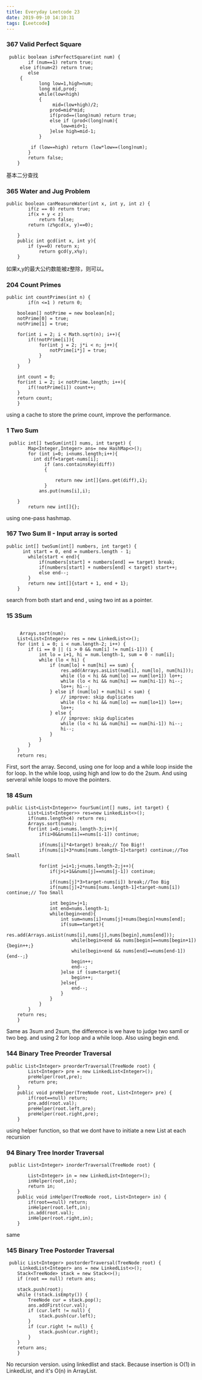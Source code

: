 ```yaml
---
title: Everyday Leetcode 23
date: 2019-09-10 14:10:31
tags: [Leetcode]
---
```

### 367	Valid Perfect Square	
```
 public boolean isPerfectSquare(int num) {
        if (num==1) return true;
     else if(num<2) return true;
        else 
     {
            long low=1,high=num;
            long mid,prod;
            while(low<high)
            {
                 mid=(low+high)/2;
                prod=mid*mid;
                if(prod==(long)num) return true;
                else if (prod<(long)num){
                    low=mid+1;
                }else high=mid-1;
            }
            
         if (low==high) return (low*low==(long)num);
        }
        return false;
    }
```
<!-- more -->
基本二分查找
### 365	Water and Jug Problem	
```
public boolean canMeasureWater(int x, int y, int z) {
        if(z == 0) return true;
        if(x + y < z)
            return false;
        return (z%gcd(x, y)==0);
        
    }
    public int gcd(int x, int y){
        if (y==0) return x;
            return gcd(y,x%y);
    }
```
如果x,y的最大公约数能被z整除，则可以。
### 204	Count Primes
```
public int countPrimes(int n) {
        if(n <=1 ) return 0;
    
    boolean[] notPrime = new boolean[n];        
    notPrime[0] = true; 
    notPrime[1] = true; 

    for(int i = 2; i < Math.sqrt(n); i++){
        if(!notPrime[i]){
            for(int j = 2; j*i < n; j++){
                notPrime[i*j] = true; 
            }
        }
    }
    
    int count = 0; 
    for(int i = 2; i< notPrime.length; i++){
        if(!notPrime[i]) count++;
    }
    return count; 
    }
```
using a cache to store the prime count, improve the performance.
### 1	Two Sum	
```
 public int[] twoSum(int[] nums, int target) {
        Map<Integer,Integer> ans= new HashMap<>();
        for (int i=0; i<nums.length;i++){
          int diff=target-nums[i];
              if (ans.containsKey(diff))
              {
                  
                  return new int[]{ans.get(diff),i};
              }
            ans.put(nums[i],i);
          
    }
        return new int[]{};
```
using one-pass hashmap.

### 167	Two Sum II - Input array is sorted
```
public int[] twoSum(int[] numbers, int target) {
      int start = 0, end = numbers.length - 1;
        while(start < end){
            if(numbers[start] + numbers[end] == target) break;
            if(numbers[start] + numbers[end] < target) start++;
            else end--;
        }
        return new int[]{start + 1, end + 1};
    }
```
search from both start and end , using two int as a pointer.

### 15	3Sum
```
 
     Arrays.sort(num);
    List<List<Integer>> res = new LinkedList<>(); 
    for (int i = 0; i < num.length-2; i++) {
        if (i == 0 || (i > 0 && num[i] != num[i-1])) {
            int lo = i+1, hi = num.length-1, sum = 0 - num[i];
            while (lo < hi) {
                if (num[lo] + num[hi] == sum) {
                    res.add(Arrays.asList(num[i], num[lo], num[hi]));
                    while (lo < hi && num[lo] == num[lo+1]) lo++;
                    while (lo < hi && num[hi] == num[hi-1]) hi--;
                    lo++; hi--;
                } else if (num[lo] + num[hi] < sum) {
                    // improve: skip duplicates
                    while (lo < hi && num[lo] == num[lo+1]) lo++;
                    lo++;
                } else {
                    // improve: skip duplicates
                    while (lo < hi && num[hi] == num[hi-1]) hi--;
                    hi--;
                }
            }
        }
    }
    return res;  
```
First, sort the array. Second, using one for loop and a while loop inside the for loop. In the while loop, using high and low to do the 2sum. And using serveral while loops to move the pointers.
### 18	4Sum
```
public List<List<Integer>> fourSum(int[] nums, int target) {
        List<List<Integer>> res=new LinkedList<>();
        if(nums.length<4) return res;
        Arrays.sort(nums);
        for(int i=0;i<nums.length-3;i++){
            if(i>0&&nums[i]==nums[i-1]) continue;
            
            if(nums[i]*4>target) break;// Too Big!!
            if(nums[i]+3*nums[nums.length-1]<target) continue;//Too Small
            
            for(int j=i+1;j<nums.length-2;j++){
                if(j>i+1&&nums[j]==nums[j-1]) continue;
                
                if(nums[j]*3>target-nums[i]) break;//Too Big
                if(nums[j]+2*nums[nums.length-1]<target-nums[i]) continue;// Too Small
                
                int begin=j+1;
                int end=nums.length-1;
                while(begin<end){
                    int sum=nums[i]+nums[j]+nums[begin]+nums[end];
                    if(sum==target){
                        res.add(Arrays.asList(nums[i],nums[j],nums[begin],nums[end]));
                        while(begin<end && nums[begin]==nums[begin+1]){begin++;}
                        while(begin<end && nums[end]==nums[end-1]){end--;}
                        begin++;
                        end--;
                    }else if (sum<target){
                        begin++;
                    }else{
                        end--;
                    }
                }
            }
        }
    return res;
    }
```
Same as 3sum and 2sum, the difference is  we have to judge two samll or two beg. and using 2 for loop and a while loop. Also using begin end.
### 144	Binary Tree Preorder Traversal	
```
public List<Integer> preorderTraversal(TreeNode root) {
		List<Integer> pre = new LinkedList<Integer>();
		preHelper(root,pre);
		return pre;
	}
	public void preHelper(TreeNode root, List<Integer> pre) {
		if(root==null) return;
		pre.add(root.val);
		preHelper(root.left,pre);
		preHelper(root.right,pre);
	}
```
using helper function, so that we dont have to initiate a new List at each recursion
### 94	Binary Tree Inorder Traversal	
```
 public List<Integer> inorderTraversal(TreeNode root) {
        
		List<Integer> in = new LinkedList<Integer>();
		inHelper(root,in);
		return in;
	}
	public void inHelper(TreeNode root, List<Integer> in) {
		if(root==null) return;
		inHelper(root.left,in);
        in.add(root.val);
		inHelper(root.right,in);
	}
```
same
### 145	Binary Tree Postorder Traversal
```
 public List<Integer> postorderTraversal(TreeNode root) {
     LinkedList<Integer> ans = new LinkedList<>();
	Stack<TreeNode> stack = new Stack<>();
	if (root == null) return ans;
	
	stack.push(root);
	while (!stack.isEmpty()) {
		TreeNode cur = stack.pop();
		ans.addFirst(cur.val);
		if (cur.left != null) {
			stack.push(cur.left);
		}
		if (cur.right != null) {
			stack.push(cur.right);
		} 
	}
	return ans;
    }
```
No recursion version. using linkedlist and stack. Because insertion is O(1) in LinkedList, and it's O(n) in ArrayList. 